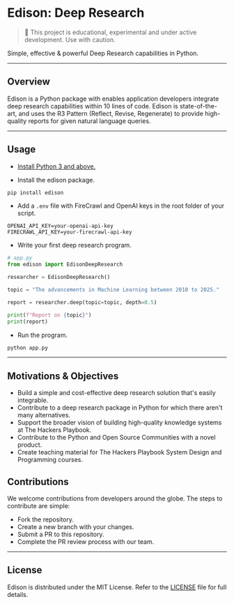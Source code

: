 # Edison: Deep Research

> 🚨 This project is educational, experimental and under active development. Use with caution.

Simple, effective &amp; powerful Deep Research capabilities in Python.

---

## Overview

Edison is a Python package with enables application developers integrate deep research capabilities within 10 lines of code. Edison is state-of-the-art, and uses the R3 Pattern (Reflect, Revise, Regenerate) to provide high-quality reports for given natural language queries.

---

## Usage

- [Install Python 3 and above.](https://www.python.org/downloads/)

- Install the edison package.

```bash
pip install edison
```

- Add a `.env` file with FireCrawl and OpenAI keys in the root folder of your script.

```text
OPENAI_API_KEY=your-openai-api-key
FIRECRAWL_API_KEY=your-firecrawl-api-key
```

- Write your first deep research program.

```python
# app.py
from edison import EdisonDeepResearch

researcher = EdisonDeepResearch()

topic = "The advancements in Machine Learning between 2010 to 2025."

report = researcher.deep(topic=topic, depth=0.5)

print(f"Report on {topic}")
print(report)
```

- Run the program.

```bash
python app.py
```

---

## Motivations & Objectives

- Build a simple and cost-effective deep research solution that's easily integrable.
- Contribute to a deep research package in Python for which there aren't many alternatives.
- Support the broader vision of building high-quality knowledge systems at The Hackers Playbook.
- Contribute to the Python and Open Source Communities with a novel product.
- Create teaching material for The Hackers Playbook System Design and Programming courses.

## Contributions

We welcome contributions from developers around the globe. The steps to contribute are simple:

- Fork the repository.
- Create a new branch with your changes.
- Submit a PR to this repository.
- Complete the PR review process with our team.

---

## License

Edison is distributed under the MIT License. Refer to the [LICENSE](https://github.com/thehackersplaybook/edison/blob/main/LICENSE) file for full details.
